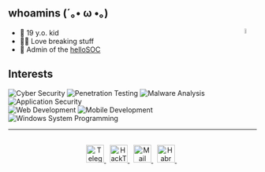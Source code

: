 ## whoamins (´｡• ω •｡)
<img align="right" height="5%" src="https://i.imgur.com/W6ZTVZE.jpeg" />

- 👶 19 y.o. kid
- 👨‍💻 Love breaking stuff
- 👋 Admin of the [helloSOC](https://t.me/helloSOC)

## Interests
![ Cyber Security     ](https://img.shields.io/badge/Cyber%20Security-informational?style=for-the-badge&color=424242)
![ Penetration Testing   ](https://img.shields.io/badge/Penetration%20Testing-informational?style=for-the-badge&color=bebebe)
![ Malware Analysis   ](https://img.shields.io/badge/Malware%20Analysis-informational?style=for-the-badge&color=bebebe)
![ Application Security ](https://img.shields.io/badge/Application%20Security-informational?style=for-the-badge&color=bebebe)
<br />
![ Web Development                ](https://img.shields.io/badge/Web%20Development-informational?style=for-the-badge&color=424242)
![ Mobile Development                ](https://img.shields.io/badge/Mobile%20Development-informational?style=for-the-badge&color=424242)
![ Windows System Programming                ](https://img.shields.io/badge/Windows%20System%20Programming-informational?style=for-the-badge&color=424242)

<hr />

<br>
<div align=center>
	<a href="https://t.me/whoamins">
		<img width=36 height=36 alt="Telegram" src="https://cdn.jsdelivr.net/npm/simple-icons@6.21.0/icons/telegram.svg"/>
	</a>&nbsp;
	<a href="https://app.hackthebox.com/profile/1180152">
		<img width=36 height=36 alt="HackTheBox" src="https://cdn.jsdelivr.net/npm/simple-icons@6.21.0/icons/hackthebox.svg"/>
	</a>&nbsp;
	<a href="mailto:whoam1ns3@gmail.com">
		<img width=36 height=36 alt="Mail" src="https://cdn.jsdelivr.net/npm/simple-icons@6.21.0/icons/gmail.svg"/>
	</a>&nbsp;
	<a href="https://habr.com/ru/users/whoam1ns3/">
		<img width=36 height=36 alt="Habr" src="https://cdn.jsdelivr.net/npm/simple-icons@6.21.0/icons/habr.svg"/>
	</a>&nbsp;
</div>
